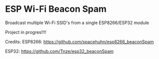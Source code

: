 # ESP Wi-Fi Beacon Spam

Broadcast multiple Wi-Fi SSID's from a single ESP8266/ESP32 module

Project in progres!!!!

Credits:
ESP8266:
https://github.com/spacehuhn/esp8266_beaconSpam

ESP32:
https://github.com/Tnze/esp32_beaconSpam
